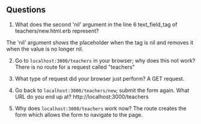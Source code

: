 ## Questions

1. What does the second 'nil' argument in the line 6 text_field_tag of teachers/new.html.erb represent?

The 'nil' argument shows the placeholder when the tag is nil and removes it when the value is no longer nil.


2. Go to `localhost:3000/teachers` in your browser; why does this not work?
There is no route for a request called "teachers"

3. What type of request did your browser just perform?
A GET request.

4. Go back to `localhost:3000/teachers/new`; submit the form again. What URL do you end up at?
http://localhost:3000/teachers

5. Why does `localhost:3000/teachers` work now?
The route creates the form which allows the form to navigate to the page.

